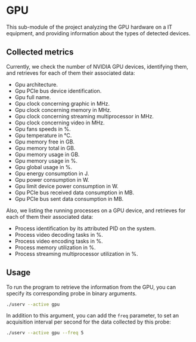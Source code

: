# GPU

This sub-module of the project analyzing the GPU hardware on a IT equipment,
and providing information about the types of detected devices.

## Collected metrics

Currently, we check the number of NVIDIA GPU devices, identifying them,
and retrieves for each of them their associated data:

* Gpu architecture.
* Gpu PCIe bus device identification.
* Gpu full name.
* Gpu clock concerning graphic in MHz.
* Gpu clock concerning memory in MHz.
* Gpu clock concerning streaming multiprocessor in MHz.
* Gpu clock concerning video in MHz.
* Gpu fans speeds in %.
* Gpu temperature in °C.
* Gpu memory free in GB.
* Gpu memory total in GB.
* Gpu memory usage in GB.
* Gpu memory usage in %.
* Gpu global usage in %.
* Gpu energy consumption in J.
* Gpu power consumption in W.
* Gpu limit device power consumption in W.
* Gpu PCIe bus received data consumption in MB.
* Gpu PCIe bus sent data consumption in MB.

Also, we listing the running processes on a GPU device, and retrieves for each
of them their associated data:

* Process identification by its attributed PID on the system.
* Process video decoding tasks in %.
* Process video encoding tasks in %.
* Process memory utilization in %.
* Process streaming multiprocessor utilization in %.

## Usage

To run the program to retrieve the information from the GPU,
you can specify its corresponding probe in binary arguments.

```bash
./userv --active gpu
```

In addition to this argument, you can add the `freq` parameter,
to set an acquisition interval per second for the data collected by this probe:

```bash
./userv --active gpu --freq 5
```
